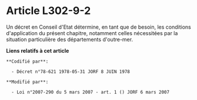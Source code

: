 # Article L302-9-2

Un décret en Conseil d'Etat détermine, en tant que de besoin, les conditions d'application du présent chapitre, notamment
celles nécessitées par la situation particulière des départements d'outre-mer.

**Liens relatifs à cet article**

	**Codifié par**:

	  - Décret n°78-621 1978-05-31 JORF 8 JUIN 1978

	**Modifié par**:

	  - Loi n°2007-290 du 5 mars 2007 - art. 1 () JORF 6 mars 2007
